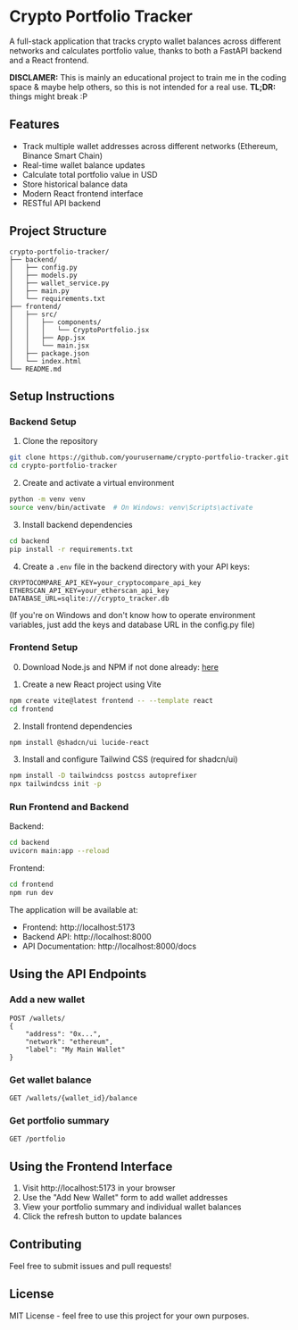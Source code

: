 # Crypto Portfolio Tracker

A full-stack application that tracks crypto wallet balances across different networks and calculates portfolio value, thanks to both a FastAPI backend and a React frontend.

**DISCLAMER:** This is mainly an educational project to train me in the coding space & maybe help others, so this is not intended for a real use.
**TL;DR:** things might break :P

## Features

- Track multiple wallet addresses across different networks (Ethereum, Binance Smart Chain)
- Real-time wallet balance updates
- Calculate total portfolio value in USD
- Store historical balance data
- Modern React frontend interface
- RESTful API backend

## Project Structure

```
crypto-portfolio-tracker/
├── backend/
│   ├── config.py
│   ├── models.py
│   ├── wallet_service.py
│   ├── main.py
│   └── requirements.txt
├── frontend/
│   ├── src/
│   │   ├── components/
│   │   │   └── CryptoPortfolio.jsx
│   │   ├── App.jsx
│   │   └── main.jsx
│   ├── package.json
│   └── index.html
└── README.md
```

## Setup Instructions

### Backend Setup

1. Clone the repository
```bash
git clone https://github.com/yourusername/crypto-portfolio-tracker.git
cd crypto-portfolio-tracker
```

2. Create and activate a virtual environment
```bash
python -m venv venv
source venv/bin/activate  # On Windows: venv\Scripts\activate
```

3. Install backend dependencies
```bash
cd backend
pip install -r requirements.txt
```

4. Create a `.env` file in the backend directory with your API keys:
```
CRYPTOCOMPARE_API_KEY=your_cryptocompare_api_key
ETHERSCAN_API_KEY=your_etherscan_api_key
DATABASE_URL=sqlite:///crypto_tracker.db
```
(If you're on Windows and don't know how to operate environment variables, just add the keys and database URL in the config.py file)

### Frontend Setup

0. Download Node.js and NPM if not done already: [here](https://docs.npmjs.com/downloading-and-installing-node-js-and-npm)

1. Create a new React project using Vite
```bash
npm create vite@latest frontend -- --template react
cd frontend
```

2. Install frontend dependencies
```bash
npm install @shadcn/ui lucide-react
```

3. Install and configure Tailwind CSS (required for shadcn/ui)
```bash
npm install -D tailwindcss postcss autoprefixer
npx tailwindcss init -p
```

### Run Frontend and Backend

Backend:
```bash
cd backend
uvicorn main:app --reload
```

Frontend:
```bash
cd frontend
npm run dev
```

The application will be available at:
- Frontend: http://localhost:5173
- Backend API: http://localhost:8000
- API Documentation: http://localhost:8000/docs

## Using the API Endpoints

### Add a new wallet
```
POST /wallets/
{
    "address": "0x...",
    "network": "ethereum",
    "label": "My Main Wallet"
}
```

### Get wallet balance
```
GET /wallets/{wallet_id}/balance
```

### Get portfolio summary
```
GET /portfolio
```

## Using the Frontend Interface

1. Visit http://localhost:5173 in your browser
2. Use the "Add New Wallet" form to add wallet addresses
3. View your portfolio summary and individual wallet balances
4. Click the refresh button to update balances

## Contributing

Feel free to submit issues and pull requests!

## License

MIT License - feel free to use this project for your own purposes.
